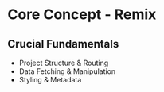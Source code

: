 # Core Concept - Remix

## Crucial Fundamentals

- Project Structure & Routing
- Data Fetching & Manipulation
- Styling & Metadata